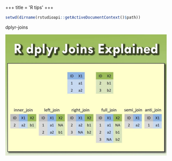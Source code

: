 +++
title = 'R tips'
+++

```r
setwd(dirname(rstudioapi::getActiveDocumentContext()$path))
```

dplyr-joins

![alt text](tips-img/微信图片_20240717110511.jpg)